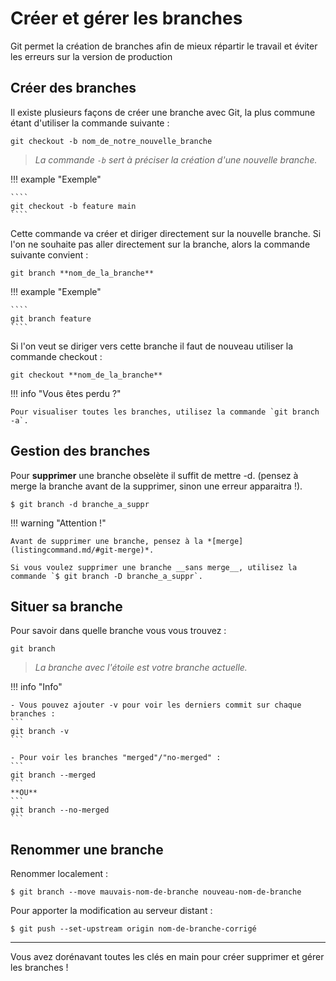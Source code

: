 # Créer et gérer les branches  

Git permet la création de branches afin de mieux répartir le travail et éviter les erreurs sur la version de production
## Créer des branches  
Il existe plusieurs façons de créer une branche avec Git, la plus commune étant d'utiliser la commande suivante :  
````
git checkout -b nom_de_notre_nouvelle_branche
````

> *La commande `-b` sert à préciser la création d'une nouvelle branche.*
 
!!! example "Exemple"

    ````
    git checkout -b feature main
    ````

Cette commande va créer et diriger directement sur la nouvelle branche.
Si l'on ne souhaite pas aller directement sur la branche, alors la commande suivante convient :  

````
git branch **nom_de_la_branche** 
````

!!! example "Exemple"

    ````
    git branch feature
    ````

Si l'on veut se diriger vers cette branche il faut de nouveau utiliser la commande checkout : 

````
git checkout **nom_de_la_branche** 
````

!!! info "Vous êtes perdu ?"
  
    Pour visualiser toutes les branches, utilisez la commande `git branch -a`.

## Gestion des branches
  
Pour **supprimer** une branche obselète il suffit de mettre -d. (pensez à merge la branche avant de la supprimer, sinon une erreur apparaitra !).

````
$ git branch -d branche_a_suppr
````

!!! warning "Attention !"

    Avant de supprimer une branche, pensez à la *[merge](listingcommand.md/#git-merge)*.

    Si vous voulez supprimer une branche __sans merge__, utilisez la commande `$ git branch -D branche_a_suppr`.


## Situer sa branche

Pour savoir dans quelle branche vous vous trouvez : 

```
git branch
```

> *La branche avec l'étoile est votre branche actuelle.*

!!! info "Info"

    - Vous pouvez ajouter -v pour voir les derniers commit sur chaque branches : 
    ```
    git branch -v
    ```

    - Pour voir les branches "merged"/"no-merged" : 
    ```
    git branch --merged
    ```
    **OU**
    ```
    git branch --no-merged
    ```

## Renommer une branche

Renommer localement : 
```
$ git branch --move mauvais-nom-de-branche nouveau-nom-de-branche
```

Pour apporter la modification au serveur distant : 
```
$ git push --set-upstream origin nom-de-branche-corrigé
```

-------------------------------

Vous avez dorénavant toutes les clés en main pour créer supprimer et gérer les branches !